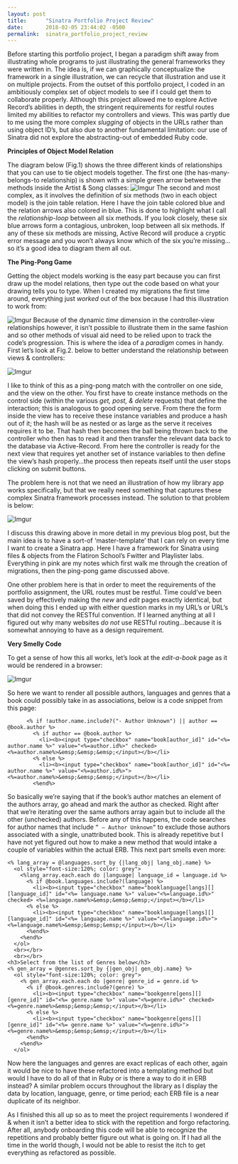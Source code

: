 ```yaml
---
layout: post
title:      "Sinatra Portfolio Project Review"
date:       2018-02-05 23:44:02 -0500
permalink:  sinatra_portfolio_project_review
---
```



Before starting this portfolio project, I began a paradigm shift away from illustrating whole programs to just illustrating the general frameworks they were written in.  The idea is, if we can graphically conceptualize the framework in a single illustration, we can recycle that illustration and use it on multiple projects.  From the outset of this portfolio project, I coded in an ambitiously complex set of object models to see if I could get them to collaborate properly. Although this project allowed me to explore Active Record’s abilities in depth, the stringent requirements for restful routes limited my abilities to refactor my controllers and views.  This was partly due to me using the more complex *slugging* of objects in the URLs rather than using object ID’s, but also due to another fundamental limitation: our use of Sinatra did not explore the abstracting-out of embedded Ruby code. 


**Principles of Object Model Relation**

The diagram below (Fig.1) shows the three different kinds of relationships that you can use to tie object models together.  The first one (the has-many-belongs-to relationship) is shown with a simple green arrow between the methods inside the Artist & Song classes:
![Imgur](https://i.imgur.com/uXDVEGZ.png)
The second and most complex, as it involves the definition of six methods (two in each object model) is the join table relation.  Here I have the join table colored blue and the relation arrows also colored in blue.  This is done to highlight what I call the *relationship-loop* between all six methods.  If you look closely, these six blue arrows form a contagious, unbroken, loop between all six methods.  If any of these six methods are missing, Active Record will produce a cryptic error message and you won’t always know which of the six you’re missing…so it’s a good idea to diagram them all out.


**The Ping-Pong Game**

Getting the object models working is the easy part because you can first draw up the model relations, then type out the code based on what your drawing tells you to type.  When I created my migrations the first time around, everything just *worked* out of the box because I had this illustration to work from:

![Imgur](https://i.imgur.com/VGZtqg5.png)
Because of the dynamic *time* dimension in the controller-view relationships however, it isn’t possible to illustrate them in the same fashion and so other methods of visual aid need to be relied upon to track the code’s progression.  This is where the idea of a *paradigm* comes in handy.  First let’s look at Fig.2. below to better understand the relationship between views & controllers:

![Imgur](https://i.imgur.com/vxXw4ye.png)

I like to think of this as a ping-pong match with the controller on one side, and the view on the other.  You first have to create instance methods on the control side (within the various *get, post, & delete* requests) that define the interaction; this is analogous to good opening serve.  From there the form inside the view has to receive these instance variables and produce a hash out of it; the hash will be as nested or as large as the serve it receives requires it to be.  That hash then becomes the ball being thrown back to the controller who then has to read it and then transfer the relevant data back to the database via Active-Record.  From here the controller is ready for the next view that requires yet another set of instance variables to then define the view’s hash properly…the process then repeats itself until the user stops clicking on submit buttons.

The problem here is not that we need an illustration of how my library app works specifically, but that we really need something that captures these complex Sinatra framework processes instead.  The solution to that problem is below:

![Imgur](https://i.imgur.com/GyMEYlT.png)

I discuss this drawing above in more detail in my previous blog post, but the main idea is to have a sort-of ‘master-template’ that I can rely on every time I want to create a Sinatra app.  Here I have a framework for Sinatra using files & objects from the Flatiron School’s Fwitter and Playlister labs.  Everything in pink are my notes which first walk me through the creation of migrations, then the ping-pong game discussed above.  

One other problem here is that in order to meet the requirements of the portfolio assignment, the URL routes must be restful.  Time could’ve been saved by effectively making the *new* and *edit* pages exactly identical, but when doing this I ended up with either question marks in my URL’s or URL’s that did not convey the RESTful convention.  If I learned anything at all I figured out why many websites *do not* use RESTful routing…because it is somewhat annoying to have as a design requirement.


**Very Smelly Code**

To get a sense of how this all works, let’s look at the *edit-a-book* page as it would be rendered in a browser:

![Imgur]( https://i.imgur.com/xMmtX6u.jpg)

So here we want to render all possible authors, languages and genres that a book could possibly take in as associations, below is a code snippet from this page:

```
      <% if !author.name.include?("- Author Unknown") || author == @book.author %>
        <% if author == @book.author %>
          <li><b><input type="checkbox" name="book[author_id]" id="<%= author.name %>" value="<%=author.id%>" checked>  <%=author.name%>&emsp;&emsp;&emsp;</input></b></li>
        <% else %>
          <li><b><input type="checkbox" name="book[author_id]" id="<%= author.name %>" value="<%=author.id%>">  <%=author.name%>&emsp;&emsp;&emsp;</input></b></li>
        <%end%>
```
So basically we’re saying that if the book’s author matches an element of the authors array, go ahead and mark the author as checked.  Right after that we’re iterating over the same authors array again but to include all the other (unchecked) authors.  Before any of this happens, the code searches for author names that include `” – Author Unknown”` to exclude those authors associated with a single, unattributed book.  This is already repetitive but I have not yet figured out how to make a new method that would intake a couple of variables within the actual ERB.  This next part smells even more:
```
<% lang_array = @languages.sort_by {|lang_obj| lang_obj.name} %>
  <ol style="font-size:120%; color: grey">
    <%lang_array.each.each do |language| language_id = language.id %>
      <% if @book.languages.include?(language) %>
        <li><b><input type="checkbox" name="booklanguage[langs][][language_id]" id="<%= language.name %>" value="<%=language.id%>" checked> <%=language.name%>&emsp;&emsp;&emsp;</input></b></li>
      <% else %>
        <li><b><input type="checkbox" name="booklanguage[langs][][language_id]" id="<%= language.name %>" value="<%=language.id%>"> <%=language.name%>&emsp;&emsp;&emsp;</input></b></li>
      <%end%>
    <%end%>
  </ol>
  <br></br>
  <br></br>
<h3>Select from the list of Genres below</h3>
<% gen_array = @genres.sort_by {|gen_obj| gen_obj.name} %>
  <ol style="font-size:120%; color: grey">
    <% gen_array.each.each do |genre| genre_id = genre.id %>
      <% if @book.genres.include?(genre) %>
        <li><b><input type="checkbox" name="bookgenre[gens][][genre_id]" id="<%= genre.name %>" value="<%=genre.id%>" checked> <%=genre.name%>&emsp;&emsp;&emsp;</input></b></li>
      <% else %>
        <li><b><input type="checkbox" name="bookgenre[gens][][genre_id]" id="<%= genre.name %>" value="<%=genre.id%>"> <%=genre.name%>&emsp;&emsp;&emsp;</input></b></li>
      <%end%>
    <%end%>
  </ol>
```
Now here the languages and genres are exact replicas of each other, again it would be nice to have these refactored into a templating method but would I have to do all of that in Ruby or is there a way to do it in ERB instead?  A similar problem occurs throughout the library as I display the data by location, language, genre, or time period; each ERB file is a near duplicate of its neighbor.

As I finished this all up so as to meet the project requirements I wondered if & when it isn’t a better idea to stick with the repetition and forgo refactoring.  After all, anybody onboarding this code will be able to recognize the repetitions and probably better figure out what is going on.  If I had all the time in the world though, I would not be able to resist the itch to get everything as refactored as possible. 



